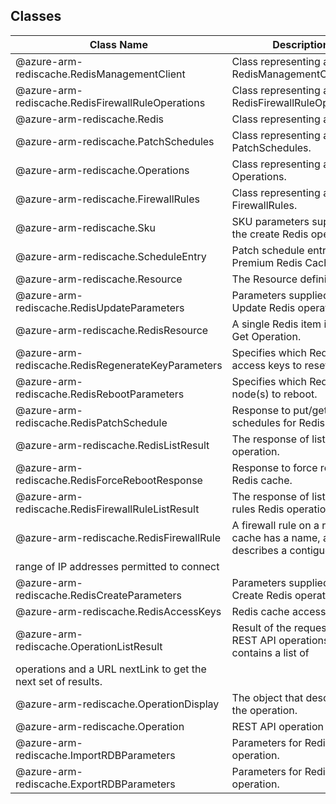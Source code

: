 ## Classes
| Class Name | Description |
|---|---|
| @azure-arm-rediscache.RedisManagementClient |Class representing a RedisManagementClient.|
| @azure-arm-rediscache.RedisFirewallRuleOperations |Class representing a RedisFirewallRuleOperations.|
| @azure-arm-rediscache.Redis |Class representing a Redis.|
| @azure-arm-rediscache.PatchSchedules |Class representing a PatchSchedules.|
| @azure-arm-rediscache.Operations |Class representing a Operations.|
| @azure-arm-rediscache.FirewallRules |Class representing a FirewallRules.|
| @azure-arm-rediscache.Sku |SKU parameters supplied to the create Redis operation.|
| @azure-arm-rediscache.ScheduleEntry |Patch schedule entry for a Premium Redis Cache.|
| @azure-arm-rediscache.Resource |The Resource definition.|
| @azure-arm-rediscache.RedisUpdateParameters |Parameters supplied to the Update Redis operation.|
| @azure-arm-rediscache.RedisResource |A single Redis item in List or Get Operation.|
| @azure-arm-rediscache.RedisRegenerateKeyParameters |Specifies which Redis access keys to reset.|
| @azure-arm-rediscache.RedisRebootParameters |Specifies which Redis node(s) to reboot.|
| @azure-arm-rediscache.RedisPatchSchedule |Response to put/get patch schedules for Redis cache.|
| @azure-arm-rediscache.RedisListResult |The response of list Redis operation.|
| @azure-arm-rediscache.RedisForceRebootResponse |Response to force reboot for Redis cache.|
| @azure-arm-rediscache.RedisFirewallRuleListResult |The response of list firewall rules Redis operation.|
| @azure-arm-rediscache.RedisFirewallRule |A firewall rule on a redis cache has a name, and describes a contiguous
range of IP addresses permitted to connect|
| @azure-arm-rediscache.RedisCreateParameters |Parameters supplied to the Create Redis operation.|
| @azure-arm-rediscache.RedisAccessKeys |Redis cache access keys.|
| @azure-arm-rediscache.OperationListResult |Result of the request to list REST API operations. It contains a list of
operations and a URL nextLink to get the next set of results.|
| @azure-arm-rediscache.OperationDisplay |The object that describes the operation.|
| @azure-arm-rediscache.Operation |REST API operation|
| @azure-arm-rediscache.ImportRDBParameters |Parameters for Redis import operation.|
| @azure-arm-rediscache.ExportRDBParameters |Parameters for Redis export operation.|
